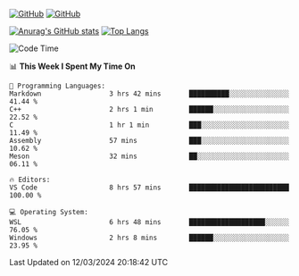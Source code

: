 [![GitHub](https://img.shields.io/github/followers/sharpxk?style=social)](https://github.com/sharpxk) [![GitHub](https://img.shields.io/github/stars/sharpxk?style=social)](https://github.com/sharpxk)

[![Anurag's GitHub stats](https://github-readme-stats-git-masterrstaa-rickstaa.vercel.app/api?username=sharpxk&hide=contribs,prs,issues&show_icons=true&theme=tokyonight)](https://github.com/anuraghazra/github-readme-stats)
[![Top Langs](https://github-readme-stats-git-masterrstaa-rickstaa.vercel.app/api/top-langs/?username=sharpxk&layout=compact&theme=tokyonight)](https://github.com/anuraghazra/github-readme-stats)

<!--START_SECTION:waka-->
![Code Time](http://img.shields.io/badge/Code%20Time-453%20hrs%2047%20mins-blue)

📊 **This Week I Spent My Time On** 

```text
💬 Programming Languages: 
Markdown                 3 hrs 42 mins       ██████████░░░░░░░░░░░░░░░   41.44 % 
C++                      2 hrs 1 min         ██████░░░░░░░░░░░░░░░░░░░   22.52 % 
C                        1 hr 1 min          ███░░░░░░░░░░░░░░░░░░░░░░   11.49 % 
Assembly                 57 mins             ███░░░░░░░░░░░░░░░░░░░░░░   10.62 % 
Meson                    32 mins             ██░░░░░░░░░░░░░░░░░░░░░░░   06.11 % 

🔥 Editors: 
VS Code                  8 hrs 57 mins       █████████████████████████   100.00 % 

💻 Operating System: 
WSL                      6 hrs 48 mins       ███████████████████░░░░░░   76.05 % 
Windows                  2 hrs 8 mins        ██████░░░░░░░░░░░░░░░░░░░   23.95 % 
```


 Last Updated on 12/03/2024 20:18:42 UTC
<!--END_SECTION:waka-->
